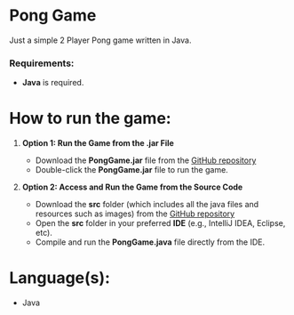 # Pong Game
Just a simple 2 Player Pong game written in Java.

### Requirements:
- **Java** is required.

# How to run the game:
1. **Option 1: Run the Game from the .jar File**
   - Download the **PongGame.jar** file from the [GitHub repository](https://github.com/CodeByKanav/PongGame)
   - Double-click the **PongGame.jar** file to run the game.

2. **Option 2: Access and Run the Game from the Source Code**
   - Download the **src** folder (which includes all the java files and resources such as images) from the [GitHub repository](https://github.com/CodeByKanav/PongGame)
   - Open the **src** folder in your preferred **IDE** (e.g., IntelliJ IDEA, Eclipse, etc).
   - Compile and run the **PongGame.java** file directly from the IDE.

# Language(s):
- Java
